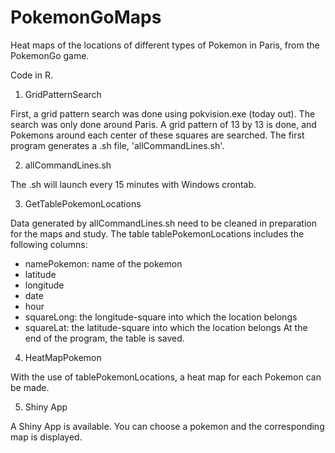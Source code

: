 # PokemonGoMaps
Heat maps of the locations of different types of Pokemon in Paris, from the PokemonGo game.

Code in R.


1. GridPatternSearch

First, a grid pattern search was done using pokvision.exe (today out). The search was only done around Paris. A grid pattern of 13 by 13 is done, and Pokemons around each center of these squares are searched.
The first program generates a .sh file, 'allCommandLines.sh'.


2. allCommandLines.sh

The .sh will launch every 15 minutes with Windows crontab.


3. GetTablePokemonLocations

Data generated by allCommandLines.sh need to be cleaned in preparation for the maps and study.
The table tablePokemonLocations includes the following columns:
  - namePokemon: name of the pokemon
  - latitude
  - longitude
  - date
  - hour
  - squareLong: the longitude-square into which the location belongs
  - squareLat: the latitude-square into which the location belongs
At the end of the program, the table is saved.


4. HeatMapPokemon

With the use of tablePokemonLocations, a heat map for each Pokemon can be made.


5. Shiny App

A Shiny App is available. You can choose a pokemon and the corresponding map is displayed.